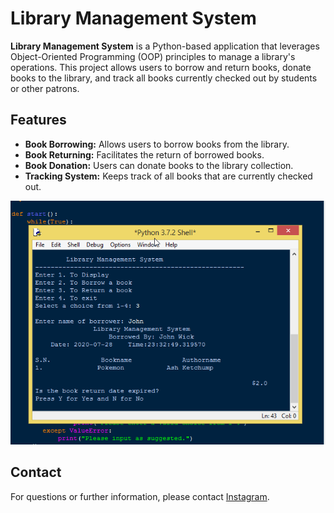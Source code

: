 # Library Management System

**Library Management System** is a Python-based application that leverages Object-Oriented Programming (OOP) principles to manage a library's operations. This project allows users to borrow and return books, donate books to the library, and track all books currently checked out by students or other patrons.

## Features

- **Book Borrowing:** Allows users to borrow books from the library.
- **Book Returning:** Facilitates the return of borrowed books.
- **Book Donation:** Users can donate books to the library collection.
- **Tracking System:** Keeps track of all books that are currently checked out.


![Library Management System Screenshot](https://raw.githubusercontent.com/Tharaniesh3/Library-Management-System/main/Library-management-system.png)


## Contact

For questions or further information, please contact [Instagram](https://www.instagram.com/imthaxx/).

